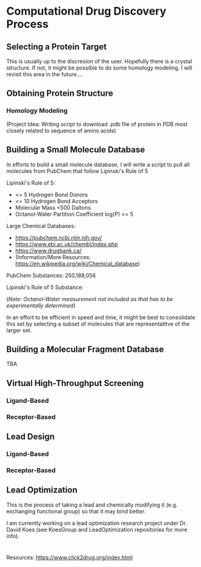# Computational Drug Discovery Process

## Selecting a Protein Target 

This is usually up to the discresion of the user. Hopefully there is a crystal structure. If not, it might be possible to do some homology modeling. I will revisit this area in the future....

## Obtaining Protein Structure 

### Homology Modeling 

(Project Idea: Writing script to download .pdb file of protein in PDB most closely related to sequence of amino acids) 

## Building a Small Molecule Database

In efforts to build a small molecule database, I will write a script to pull all molecules from PubChem that follow Lipinski's Rule of 5

Lipinski's Rule of 5:
* <= 5 Hydrogen Bond Donors 
* <= 10 Hydrogen Bond Acceptors 
* Molecular Mass <500 Daltons 
* Octanol-Water Partition Coefficient log(P) <= 5  

Large Chemical Databases: 
* https://pubchem.ncbi.nlm.nih.gov/ 
* https://www.ebi.ac.uk/chembl/index.php 
* https://www.drugbank.ca/ 
* (Information/More Resources: https://en.wikipedia.org/wiki/Chemical_database) 

PubChem Substances: 250,188,056

Lipinski's Rule of 5 Substance: 

(*Note: Octanol-Water measurement not included as that has to be experimentally determined*)

In  an effort to be efficient in speed and time, it might be best to consolidate this set by selecting a subset of molecules that are representatitve of the larger set.  

## Building a Molecular Fragment Database 

TBA 

## Virtual High-Throughput Screening

### Ligand-Based

### Receptor-Based

## Lead Design

### Ligand-Based

### Receptor-Based 

## Lead Optimization

This is the process of taking a lead and chemically modifying it (e.g. exchanging functional group) so that it may bind better. 

I am currently working on a lead optimization research project under Dr. David Koes (see KoesGroup and LeadOptimization repositories for more info). 

# 

Resources: https://www.click2drug.org/index.html
